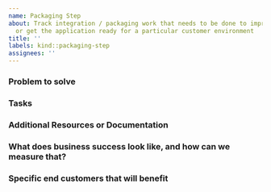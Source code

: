 ```yaml
---
name: Packaging Step
about: Track integration / packaging work that needs to be done to improve reliability
  or get the application ready for a particular customer environment
title: ''
labels: kind::packaging-step
assignees: ''
---
```


### Problem to solve
<!-- Describe the problem to solve, ideally in user story format -->

### Tasks
<!-- Outline the tasks that need to be done to accomplish this -->

### Additional Resources or Documentation
<!-- Outline any additional resources that might be useful -->

### What does business success look like, and how can we measure that?
<!-- Define both the success metrics and acceptance criteria. -->

### Specific end customers that will benefit
<!-- Include any customers and context as needed  -->
